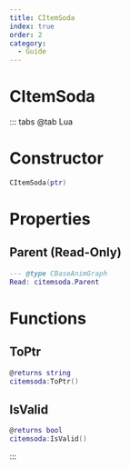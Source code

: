 ```yaml
---
title: CItemSoda
index: true
order: 2
category:
  - Guide
---
```


# CItemSoda

::: tabs
@tab Lua
# Constructor
```lua
CItemSoda(ptr)
```
# Properties
## Parent (Read-Only)
```lua
--- @type CBaseAnimGraph
Read: citemsoda.Parent
```
# Functions
## ToPtr
```lua
@returns string
citemsoda:ToPtr()
```
## IsValid
```lua
@returns bool
citemsoda:IsValid()
```

:::